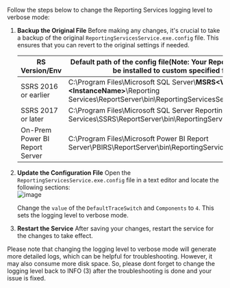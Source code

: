 Follow the steps below to change the Reporting Services logging level to verbose mode:

1. **Backup the Original File**
   Before making any changes, it's crucial to take a backup of the original `ReportingServicesService.exe.config` file. This ensures that you can revert to the original settings if needed.

   | RS Version/Env | Default path of the config file(Note: Your Reporting Services might be installed to custom specified folder!!!) |
   | ------ | ------ |
   | SSRS 2016 or earlier | C:\Program Files\Microsoft SQL Server\\**MSRS<Version#>.\<InstanceName>**\Reporting Services\ReportServer\bin\ReportingServicesService.exe.config |
   | SSRS 2017 or later | C:\Program Files\Microsoft SQL Server Reporting Services\SSRS\ReportServer\bin\ReportingServicesService.exe.config |
   | On-Prem Power BI Report Server | C:\Program Files\Microsoft Power BI Report Server\PBIRS\ReportServer\bin\ReportingServicesService.exe.config |

2. **Update the Configuration File**
   Open the `ReportingServicesService.exe.config` file in a text editor and locate the following sections: <br>![image](https://github.com/1015062E/howto/assets/160798406/84337576-6700-461e-ac96-6b589025f382)

   Change the `value` of the `DefaultTraceSwitch` and `Components` to `4`. This sets the logging level to verbose mode.

3. **Restart the Service**
   After saving your changes, restart the service for the changes to take effect.

Please note that changing the logging level to verbose mode will generate more detailed logs, which can be helpful for troubleshooting. However, it may also consume more disk space. So, please dont forget to change the logging level back to INFO (3) after the troubleshooting is done and your issue is fixed. 
